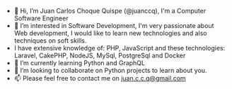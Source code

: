 - 👋 Hi, I’m Juan Carlos Choque Quispe (@juanccq), I'm a Computer Software Engineer
- 👀 I’m interested in Software Development, I'm very passionate about Web development, I would like to learn new technologies and also techniques on soft skills.
- I have extensive knowledge of: PHP, JavaScript and these technologies: Laravel, CakePHP, NodeJS, MySql, PostgreSql and Docker
- 🌱 I’m currently learning Python and GraphQL
- 💞️ I’m looking to collaborate on Python projects to learn about you.
- 📫 Please feel free to contact me on juan.c.c.q@gmail.com

<!---
juanccq/juanccq is a ✨ special ✨ repository because its `README.md` (this file) appears on your GitHub profile.
You can click the Preview link to take a look at your changes.
--->
